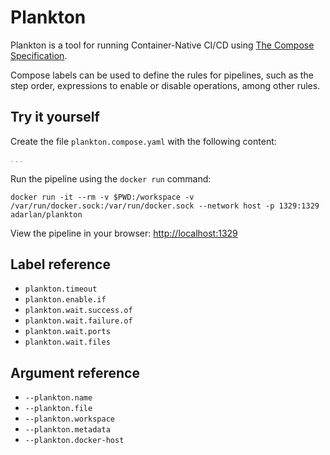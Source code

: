 # Plankton

Plankton is a tool for running Container-Native CI/CD using [The Compose Specification](https://github.com/compose-spec/compose-spec/blob/master/spec.md).

Compose labels can be used to define the rules for pipelines, such as the step order, expressions to enable or disable operations, among other rules.

## Try it yourself

Create the file `plankton.compose.yaml` with the following content:

```yml
...
```

Run the pipeline using the `docker run` command:

```shell
docker run -it --rm -v $PWD:/workspace -v /var/run/docker.sock:/var/run/docker.sock --network host -p 1329:1329 adarlan/plankton
```

View the pipeline in your browser: [http://localhost:1329](http://localhost:1329)

## Label reference

* `plankton.timeout`
* `plankton.enable.if`
* `plankton.wait.success.of`
* `plankton.wait.failure.of`
* `plankton.wait.ports`
* `plankton.wait.files`

## Argument reference

* `--plankton.name`
* `--plankton.file`
* `--plankton.workspace`
* `--plankton.metadata`
* `--plankton.docker-host`
